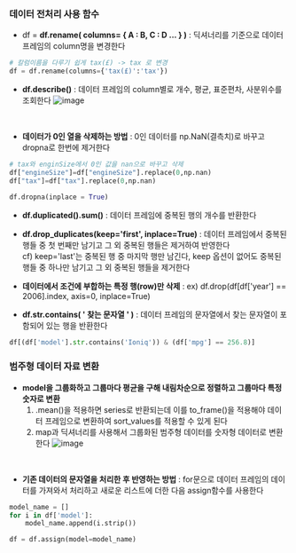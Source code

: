 ### 데이터 전처리 사용 함수 
- df = **df.rename( columns= { A : B, C : D ... } )** : 딕셔너리를 기준으로 데이터 프레임의 column명을 변경한다
```python
# 칼럼이름을 다루기 쉽게 tax(£) -> tax 로 변경
df = df.rename(columns={'tax(£)':'tax'})
```

- **df.describe()** : 데이터 프레임의 column별로 개수, 평균, 표준편차, 사분위수를 조회한다
![image](https://github.com/namkidong98/OUTTA_AI_BootCamp/assets/113520117/9cd83616-5076-4f7a-8703-8a6ebbf141cf)

<br>

- **데이터가 0인 열을 삭제하는 방법** : 0인 데이터를 np.NaN(결측치)로 바꾸고 dropna로 한번에 제거한다
```python
# tax와 enginSize에서 0인 값을 nan으로 바꾸고 삭제
df["engineSize"]=df["engineSize"].replace(0,np.nan) 
df["tax"]=df["tax"].replace(0,np.nan)

df.dropna(inplace = True)
```

- **df.duplicated().sum()** : 데이터 프레임에 중복된 행의 개수를 반환한다

- **df.drop_duplicates(keep='first', inplace=True)** : 데이터 프레임에서 중복된 행들 중 첫 번째만 남기고 그 외 중복된 행들은 제거하여 반영한다
  <br> cf) keep='last'는 중복된 행 중 마지막 행만 남긴다, keep 옵션이 없어도 중복된 행들 중 하나만 남기고 그 외 중복된 행들을 제거한다

- **데이터에서 조건에 부합하는 특정 행(row)만 삭제** : ex) df.drop(df[df['year'] == 2006].index, axis=0, inplace=True)

- **df.str.contains( ' 찾는 문자열 ' )** : 데이터 프레임의 문자열에서 찾는 문자열이 포함되어 있는 행을 반환한다
```python
df[(df['model'].str.contains('Ioniq')) & (df['mpg'] == 256.8)]
```

### 범주형 데이터 자료 변환
- **model을 그룹화하고 그룹마다 평균을 구해 내림차순으로 정렬하고 그룹마다 특정 숫자로 변환**
  1. .mean()을 적용하면 series로 반환되는데 이를 to_frame()을 적용해야 데이터 프레임으로 변환하여 sort_values를 적용할 수 있게 된다
  2. map과 딕셔너리를 사용해서 그룹화된 범주형 데이터를 숫자형 데이터로 변환한다
![image](https://github.com/namkidong98/OUTTA_AI_BootCamp/assets/113520117/c9b53fcd-d1a8-4922-8308-ae9348330785)

<br>

- **기존 데이터의 문자열을 처리한 후 반영하는 방법** : for문으로 데이터 프레임의 데이터를 가져와서 처리하고 새로운 리스트에 더한 다음 assign함수를 사용한다
```python
model_name = []
for i in df['model']:
    model_name.append(i.strip())

df = df.assign(model=model_name)
```
